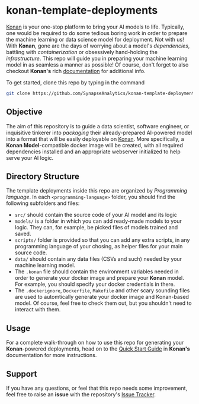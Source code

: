 # konan-template-deployments

[Konan](https://konan.ai) is your one-stop platform to bring your AI models to life. Typically, one would be required to do some tedious boring work in order to prepare the machine learning or data science model for deployment. Not with us! With **Konan**, gone are the days of worrying about a model's *dependencies*, battling with *containerization* or obsessively hand-holding the *infrastructure*. This repo will guide you in preparing your machine learning model in as seamless a manner as possible! Of course, don't forget to also checkout **Konan's** rich [documentation](https://docs.konan.ai) for additional info.

To get started, clone this repo by typing in the command
``` bash
git clone https://github.com/SynapseAnalytics/konan-template-deployments.git
```

## Objective

The aim of this repository is to guide a data scientist, software engineer, or inquisitive tinkerer into *packaging* their already-prepared AI-powered model into a format that will be easily deployable on [Konan](https://app.konan.ai). More specifically, a **Konan Model**-compatible docker image will be created, with all required dependencies installed and an appropriate webserver initialized to help serve your AI logic.

## Directory Structure

The template deployments inside this repo are organized by *Programming language*. In each `<programming-language>` folder, you should find the following subfolders and files:

- `src/` should contain the source code of your AI model and its logic
- `models/` is a folder in which you can add ready-made models to your logic. They can, for example, be picked files of models trained and saved.
- `scripts/` folder is provided so that you can add any extra scripts, in any programming language of your chosing, as helper files for your main source code.
- `data/` should contain any data files (CSVs and such) needed by your machine learning model.
- The `.konan` file should contain the environment variables needed in order to generate your docker image and prepare your **Konan** model. For example, you should specify your docker credentials in there.
- The `.dockerignore`, `Dockerfile`, `Makefile` and other scary sounding files are used to automtically generate your docker image and Konan-based model. Of course, feel free to check them out, but you shouldn't need to interact with them.

## Usage

For a complete walk-through on how to use this repo for generating your **Konan**-powered deployments, head on to the [Quick Start Guide](https://docs.konan.ai/getting-started/quick-start) in **Konan's** documentation for more instructions.

## Support

If you have any questions, or feel that this repo needs some improvement, feel free to raise an **issue** with the repository's [Issue Tracker](https://github.com/SynapseAnalytics/konan-template-deployments/issues).

